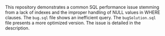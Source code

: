 This repository demonstrates a common SQL performance issue stemming from a lack of indexes and the improper handling of NULL values in WHERE clauses. The `bug.sql` file shows an inefficient query. The `bugSolution.sql` file presents a more optimized version.  The issue is detailed in the description.